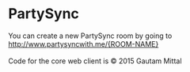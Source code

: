 <h1>PartySync</h1>

You can create a new PartySync room by going to http://www.partysyncwith.me/{ROOM-NAME}<br /><br />
Code for the core web client is &copy; 2015 Gautam Mittal